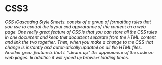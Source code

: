 # CSS3 

*CSS (Cascading Style Sheets) consist of a group of formatting rules that you use to control the layout and appearance of the content on a web page. One really great feature of CSS is that you can store all the CSS rules in one document and keep that document separate from the HTML content and link the two together. Then, when you make a change to the CSS that change is instantly and automatically updated on all the HTML files. Another great feature is that it "cleans up" the appearance of the code on web pages. In addition it will speed up browser loading times.*
